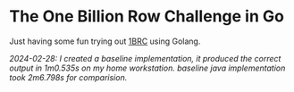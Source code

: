 # The One Billion Row Challenge in Go

Just having some fun trying out [1BRC](https://github.com/gunnarmorling/1brc) using Golang.

_2024-02-28: I created a baseline implementation, it produced the correct output in 1m0.535s on my home workstation.  baseline java implementation took 2m6.798s for comparision._
